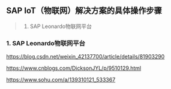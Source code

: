 ## SAP IoT（物联网）解决方案的具体操作步骤

> 1. SAP Leonardo物联网平台  
> 


### 1. SAP Leonardo物联网平台


https://blog.csdn.net/weixin_42137700/article/details/81903290

https://www.cnblogs.com/DicksonJYL/p/9510129.html

https://www.sohu.com/a/139310121_533367